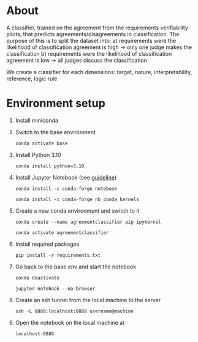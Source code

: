 # About
A classifier, trained on the agreement from the requirements verifiability pilots, that predicts agreements/disagreements in classification. The purpose of this is to split the dataset into:
a) requirements were the likelihood of classification agreement is high -> only one judge makes the classification
b) requirements were the likelihood of classification agreement is low -> all judges discuss the classification

We create a classifier for each dimensions: target, nature, interpretability, reference, logic rule

# Environment setup
1. Install miniconda
2. Switch to the base environment

   `conda activate base`
3. Install Python 3.10

   `conda install python=3.10`
4. Install Jupyter Notebook (see [guideline](https://towardsdatascience.com/how-to-set-up-anaconda-and-jupyter-notebook-the-right-way-de3b7623ea4a))

   `conda install -c conda-forge notebook`

   `conda install -c conda-forge nb_conda_kernels`
5. Create a new conda environment and switch to it

   `conda create --name agreementclassifier pip ipykernel`
        
    `conda activate agreementclassifier`
6. Install required packages

   `pip install -r requirements.txt`
7. Go back to the base env and start the notebook

   `conda deactivate`

    `jupyter-notebook --no-browser`
8. Create an ssh tunnel from the local machine to the server

   `ssh -L 8888:localhost:8888 username@machine`
9. Open the notebook on the local machine at

   `localhost:8888`
